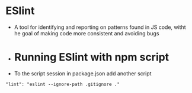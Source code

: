 # ESlint

- A tool for identifying and reporting on patterns found in JS code, witht he goal of making code more consistent and avoiding bugs

- # Running ESlint with npm script

- To the script session in package.json add another script

```
"lint": "eslint --ignore-path .gitignore ."
```
